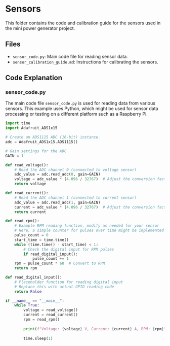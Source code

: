 # Sensors

This folder contains the code and calibration guide for the sensors used in the mini power generator project.

## Files

- `sensor_code.py`: Main code file for reading sensor data.
- `sensor_calibration_guide.md`: Instructions for calibrating the sensors.

## Code Explanation

### sensor_code.py

The main code file `sensor_code.py` is used for reading data from various sensors. This example uses Python, which might be used for sensor data processing or testing on a different platform such as a Raspberry Pi.

```python
import time
import Adafruit_ADS1x15

# Create an ADS1115 ADC (16-bit) instance.
adc = Adafruit_ADS1x15.ADS1115()

# Gain settings for the ADC
GAIN = 1

def read_voltage():
    # Read the ADC channel 0 (connected to voltage sensor)
    adc_value = adc.read_adc(0, gain=GAIN)
    voltage = adc_value * (4.096 / 32767)  # Adjust the conversion factor as needed
    return voltage

def read_current():
    # Read the ADC channel 1 (connected to current sensor)
    adc_value = adc.read_adc(1, gain=GAIN)
    current = adc_value * (4.096 / 32767)  # Adjust the conversion factor as needed
    return current

def read_rpm():
    # Example RPM reading function, modify as needed for your sensor
    # Here, a simple counter for pulses over time might be implemented
    pulse_count = 0
    start_time = time.time()
    while (time.time() - start_time) < 1:
        # Check the digital input for RPM pulses
        if read_digital_input():
            pulse_count += 1
    rpm = pulse_count * 60  # Convert to RPM
    return rpm

def read_digital_input():
    # Placeholder function for reading digital input
    # Replace this with actual GPIO reading code
    return False

if __name__ == "__main__":
    while True:
        voltage = read_voltage()
        current = read_current()
        rpm = read_rpm()
        
        print(f"Voltage: {voltage} V, Current: {current} A, RPM: {rpm}")
        
        time.sleep(1)

